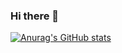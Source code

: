 ### Hi there 👋
[![Anurag's GitHub stats](https://github-readme-stats.vercel.app/api?username=m1kep&count_private=true)](https://github.com/anuraghazra/github-readme-stats)

<!--
**M1kep/M1kep** is a ✨ _special_ ✨ repository because its `README.md` (this file) appears on your GitHub profile.

Here are some ideas to get you started:

- 🔭 I’m currently working on ...
- 🌱 I’m currently learning ...
- 👯 I’m looking to collaborate on ...
- 🤔 I’m looking for help with ...
- 💬 Ask me about ...
- 📫 How to reach me: ...
- 😄 Pronouns: ...
- ⚡ Fun fact: ...
-->
